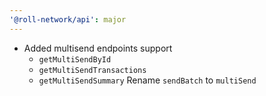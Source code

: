 ```yaml
---
'@roll-network/api': major
---
```


- Added multisend endpoints support
  - `getMultiSendById`
  - `getMultiSendTransactions`
  - `getMultiSendSummary`
Rename `sendBatch` to `multiSend`